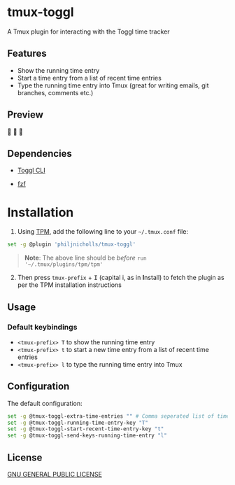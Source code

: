 # tmux-toggl
A Tmux plugin for interacting with the Toggl time tracker


## Features

* Show the running time entry
* Start a time entry from a list of recent time entries
* Type the running time entry into Tmux (great for writing emails, git branches, comments etc.)

## Preview

:construction: :construction: :construction:

## Dependencies

* [Toggl CLI](https://github.com/AuHau/toggl-cli)

* [fzf](https://github.com/junegunn/fzf)

# Installation

1. Using [TPM](https://github.com/tmux-plugins/tpm), add the following line to your `~/.tmux.conf` file:

```bash
set -g @plugin 'philjnicholls/tmux-toggl'
```

> **Note**: The above line should be _before_ `run '~/.tmux/plugins/tpm/tpm'`

2. Then press `tmux-prefix` + <kbd>I</kbd> (capital i, as in **I**nstall) to fetch the plugin as per the TPM installation instructions

## Usage

### Default keybindings

- `<tmux-prefix> T` to show the running time entry
- `<tmux-prefix> t` to start a new time entry from a list of recent time entries
- `<tmux-prefix> l` to type the running time entry into Tmux

## Configuration

The default configuration:

```bash
set -g @tmux-toggl-extra-time-entries "" # Comma seperated list of time entry titles to add to the recent list (eg. "Live issues", "General")
set -g @tmux-toggl-running-time-entry-key "T"
set -g @tmux-toggl-start-recent-time-entry-key "t"
set -g @tmux-toggl-send-keys-running-time-entry "l"
```

## License

[GNU GENERAL PUBLIC LICENSE](https://github.com/philjnicholls/tmux-toggl/blob/master/LICENSE.md)
